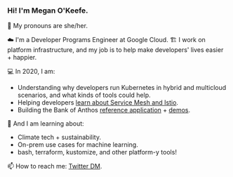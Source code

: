 
### Hi! I'm Megan O'Keefe.

🌈 My pronouns are she/her. 

☁️ I'm a Developer Programs Engineer at Google Cloud. 
🏗 I work on platform infrastructure, and my job is to help make developers' lives easier + happier. 

 💻 In 2020, I am:
- Understanding why developers run Kubernetes in hybrid and multicloud scenarios, and what kinds of tools could help. 
- Helping developers [learn about Service Mesh and Istio](https://github.com/askmeegs/learn-istio). 
- Building the Bank of Anthos [reference application](https://github.com/GoogleCloudPlatform/bank-of-anthos) + [demos](https://github.com/GoogleCloudPlatform/bank-of-anthos-scripts). 

🌱 And I am learning about: 
- Climate tech + sustainability.  
- On-prem use cases for machine learning. 
- bash, terraform, kustomize, and other platform-y tools!

📫 How to reach me: [Twitter DM](https://twitter.com/askmeegs).
